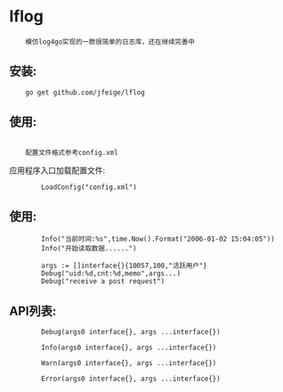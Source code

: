 # lflog
```
	模仿log4go实现的一款很简单的日志库，还在继续完善中
```

## 安装:
```
	go get github.com/jfeige/lflog

```
## 使用:
```

	配置文件格式参考config.xml

```
应用程序入口加载配置文件:

```
        LoadConfig("config.xml")

```
## 使用:

```
        Info("当前时间:%s",time.Now().Format("2006-01-02 15:04:05"))
        Info("开始读取数据......")
        
        args := []interface{}{10057,100,"活跃用户"}
        Debug("uid:%d,cnt:%d,memo",args...)
        Debug("receive a post request")
```
## API列表:

```
        Debug(args0 interface{}, args ...interface{})

        Info(args0 interface{}, args ...interface{})

        Warn(args0 interface{}, args ...interface{})

        Error(args0 interface{}, args ...interface{})
```
